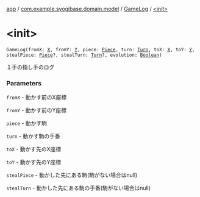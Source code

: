 [app](../../index.md) / [com.example.syogibase.domain.model](../index.md) / [GameLog](index.md) / [&lt;init&gt;](./-init-.md)

# &lt;init&gt;

`GameLog(fromX: `[`X`](../../com.example.syogibase.domain.value/-x/index.md)`, fromY: `[`Y`](../../com.example.syogibase.domain.value/-y/index.md)`, piece: `[`Piece`](../-piece/index.md)`, turn: `[`Turn`](../../com.example.syogibase.domain.value/-turn/index.md)`, toX: `[`X`](../../com.example.syogibase.domain.value/-x/index.md)`, toY: `[`Y`](../../com.example.syogibase.domain.value/-y/index.md)`, stealPiece: `[`Piece`](../-piece/index.md)`?, stealTurn: `[`Turn`](../../com.example.syogibase.domain.value/-turn/index.md)`?, evolution: `[`Boolean`](https://kotlinlang.org/api/latest/jvm/stdlib/kotlin/-boolean/index.html)`)`

１手の指し手のログ

### Parameters

`fromX` - 動かす前のX座標

`fromY` - 動かす前のY座標

`piece` - 動かす駒

`turn` - 動かす駒の手番

`toX` - 動かす先のX座標

`toY` - 動かす先のY座標

`stealPiece` - 動かした先にある駒(駒がない場合はnull)

`stealTurn` - 動かした先にある駒の手番(駒がない場合はnull)